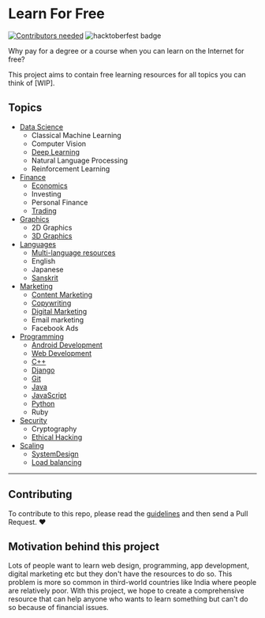 # Learn For Free

[![Contributors needed](https://img.shields.io/badge/contributors-needed-yellow.svg)](CONTRIBUTING.md) ![hacktoberfest badge](https://img.shields.io/github/hacktoberfest/2019/aviaryan/learn-for-free)

Why pay for a degree or a course when you can learn on the Internet for free? 

This project aims to contain free learning resources for all topics you can think of [WIP]. 

## Topics

* [Data Science](data_science.md)
	* Classical Machine Learning
	* Computer Vision
	* [Deep Learning](data_science.md#deep-learning)
	* Natural Language Processing
	* Reinforcement Learning
* [Finance](finance.md)
	* [Economics](finance.md#economics)
	* Investing
	* Personal Finance
	* [Trading](finance.md#trading)
* [Graphics](graphics.md)
	* 2D Graphics
	* [3D Graphics](graphics.md#3d-graphics)
* [Languages](languages.md)
	* [Multi-language resources](languages.md#multi)
	* English
	* Japanese
	* [Sanskrit](languages.md#sanskrit)
* [Marketing](marketing.md)
	* [Content Marketing](marketing.md#content-marketing)
	* [Copywriting](marketing.md#copywriting)
	* [Digital Marketing](marketing.md#digital-marketing)
	* Email marketing
	* Facebook Ads
* [Programming](programming.md)
	* [Android Development](programming.md#android-development)
	* [Web Development](programming.md#web-development)
	* [C++](programming.md#cpp)
	* [Django](programming.md#django)
	* [Git](programming.md#git)
	* [Java](programming.md#java)
	* [JavaScript](programming.md#javascript)
	* [Python](programming.md#python)
	* Ruby
* [Security](security.md)
	* Cryptography
	* [Ethical Hacking](security.md#ethical-hacking)
* [Scaling](scaling.md)
	* [SystemDesign](scaling.md#system-design)
	* [Load balancing](scaling.md#load-balancing)
------

## Contributing

To contribute to this repo, please read the [guidelines](CONTRIBUTING.md) and then send a Pull Request. ❤️

## Motivation behind this project

Lots of people want to learn web design, programming, app development, digital marketing etc but they don't have the resources to do so. This problem is more so common in third-world countries like India where people are relatively poor. With this project, we hope to create a comprehensive resource that can help anyone who wants to learn something but can't do so because of financial issues.
